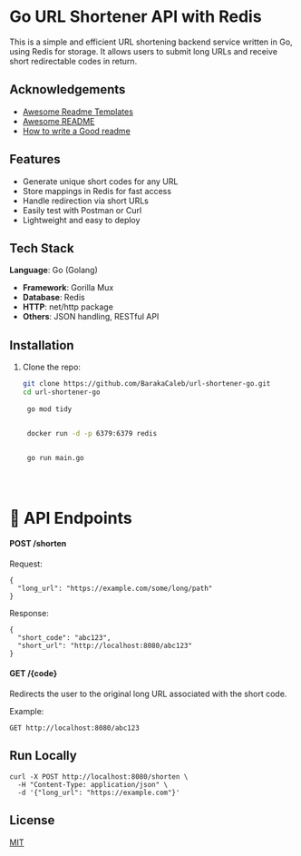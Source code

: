 
# Go URL Shortener API with Redis

This is a simple and efficient URL shortening backend service written in Go, using Redis for storage. It allows users to submit long URLs and receive short redirectable codes in return.


## Acknowledgements

 - [Awesome Readme Templates](https://awesomeopensource.com/project/elangosundar/awesome-README-templates)
 - [Awesome README](https://github.com/matiassingers/awesome-readme)
 - [How to write a Good readme](https://bulldogjob.com/news/449-how-to-write-a-good-readme-for-your-github-project)


## Features

- Generate unique short codes for any URL
- Store mappings in Redis for fast access
- Handle redirection via short URLs
- Easily test with Postman or Curl
- Lightweight and easy to deploy


## Tech Stack

**Language**: Go (Golang)
- **Framework**: Gorilla Mux
- **Database**: Redis
- **HTTP**: net/http package
- **Others**: JSON handling, RESTful API



## Installation

1. Clone the repo:
   ```bash
   git clone https://github.com/BarakaCaleb/url-shortener-go.git
   cd url-shortener-go
    
    go mod tidy


    docker run -d -p 6379:6379 redis


    go run main.go





# 📡 API Endpoints
#### POST /shorten

Request:

```
{
  "long_url": "https://example.com/some/long/path"
}
```

Response:

```
{
  "short_code": "abc123",
  "short_url": "http://localhost:8080/abc123"
}
```

#### GET /{code}

Redirects the user to the original long URL associated with the short code.

Example:

```
GET http://localhost:8080/abc123
```


## Run Locally
```
curl -X POST http://localhost:8080/shorten \
  -H "Content-Type: application/json" \
  -d '{"long_url": "https://example.com"}'

```


## License

[MIT](https://choosealicense.com/licenses/mit/)


